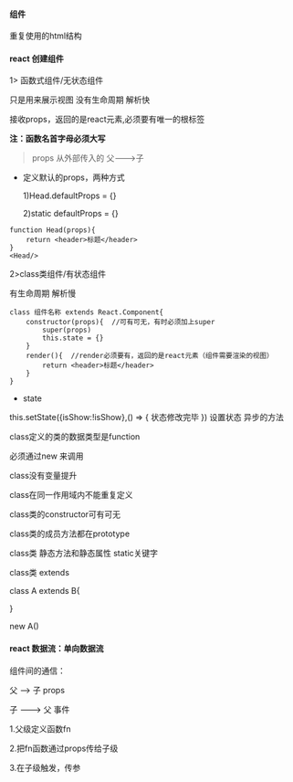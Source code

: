 #### 组件

重复使用的html结构

#### react 创建组件

1> 函数式组件/无状态组件

只是用来展示视图  没有生命周期  解析快

接收props，返回的是react元素,必须要有唯一的根标签

**注：函数名首字母必须大写**

>props 从外部传入的  父--->子

- 定义默认的props，两种方式

    1)Head.defaultProps = {}

    2)static defaultProps = {}

```
function Head(props){
    return <header>标题</header>
}
<Head/>
```
2>class类组件/有状态组件 

有生命周期  解析慢

```
class 组件名称 extends React.Component{
    constructor(props){  //可有可无，有时必须加上super
        super(props)
        this.state = {}
    }
    render(){  //render必须要有，返回的是react元素（组件需要渲染的视图）
        return <header>标题</header>
    }
}

```

- state 

this.setState({isShow:!isShow},() => {
    状态修改完毕
})  设置状态  异步的方法


class定义的类的数据类型是function

必须通过new 来调用

class没有变量提升

class在同一作用域内不能重复定义

class类的constructor可有可无

class类的成员方法都在prototype

class类 静态方法和静态属性 static关键字

class类 extends

class A extends B{

}

new A()

#### react 数据流：单向数据流

组件间的通信：

父 --> 子  props

子 ---> 父 事件

1.父级定义函数fn  

2.把fn函数通过props传给子级

3.在子级触发，传参










